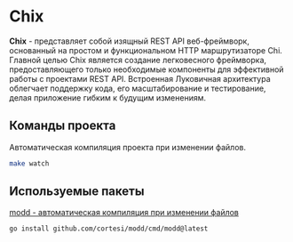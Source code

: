 # Chix

**Chix** - представляет собой изящный REST API веб-фреймворк, основанный на простом и функциональном HTTP маршрутизаторе Chi. Главной целью Chix является создание легковесного фреймворка, предоставляющего только необходимые компоненты для эффективной работы с проектами REST API. Встроенная Луковичная архитектура облегчает поддержку кода, его масштабирование и тестирование, делая приложение гибким к будущим изменениям.

## Команды проекта

Автоматическая компиляция проекта при изменении файлов.

```bash
make watch
```

## Используемые пакеты

[modd - автоматическая компиляция при изменении файлов](https://github.com/cortesi/modd)

```bash
go install github.com/cortesi/modd/cmd/modd@latest
```
